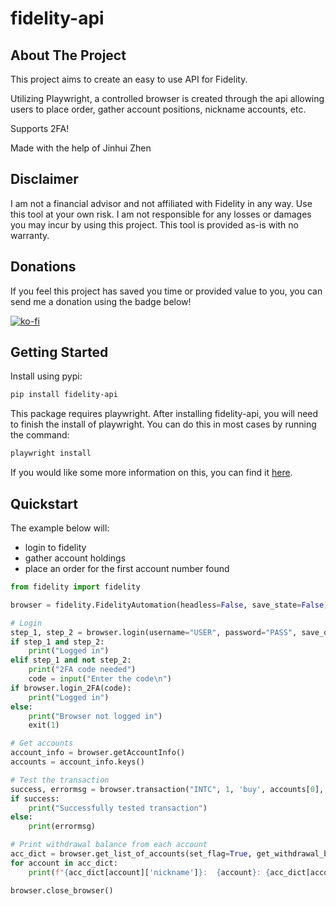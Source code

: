 <a id="readme-top"></a>
# fidelity-api

<!-- ABOUT THE PROJECT -->
## About The Project
This project aims to create an easy to use API for Fidelity.

Utilizing Playwright, a controlled browser is created through the api allowing users to place order, 
gather account positions, nickname accounts, etc.

Supports 2FA!

Made with the help of Jinhui Zhen
## Disclaimer
I am not a financial advisor and not affiliated with Fidelity in any way. Use this tool at your own risk. I am 
not responsible for any losses or damages you may incur by using this project. This tool is provided as-is 
with no warranty.

## Donations
If you feel this project has saved you time or provided value to you, you can send me a donation using the badge below!

[![ko-fi](https://img.shields.io/badge/Ko--fi-F16061?style=for-the-badge&logo=ko-fi&logoColor=white
)](https://ko-fi.com/kenny18067)

<!-- GETTING STARTED -->
## Getting Started

Install using pypi:
```sh
pip install fidelity-api
```

This package requires playwright. After installing fidelity-api, you will need to finish the install of playwright. You can do this in most cases by running the command:
```sh
playwright install
```

If you would like some more information on this, you can find it [here](https://playwright.dev/python/docs/intro).

## Quickstart
The example below will:
- login to fidelity
- gather account holdings
- place an order for the first account number found
```py
from fidelity import fidelity

browser = fidelity.FidelityAutomation(headless=False, save_state=False)

# Login
step_1, step_2 = browser.login(username="USER", password="PASS", save_device=True)
if step_1 and step_2:
    print("Logged in")
elif step_1 and not step_2:
    print("2FA code needed")
    code = input("Enter the code\n")
if browser.login_2FA(code):
    print("Logged in")
else:
    print("Browser not logged in")
    exit(1)

# Get accounts
account_info = browser.getAccountInfo()
accounts = account_info.keys()

# Test the transaction
success, errormsg = browser.transaction("INTC", 1, 'buy', accounts[0], True)
if success:
    print("Successfully tested transaction")
else:
    print(errormsg)

# Print withdrawal balance from each account
acc_dict = browser.get_list_of_accounts(set_flag=True, get_withdrawal_bal=True)
for account in acc_dict:
    print(f"{acc_dict[account]['nickname']}:  {account}: {acc_dict[account]['withdrawal_balance']}")

browser.close_browser()
```